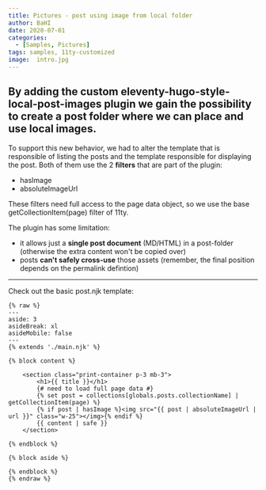 ```yaml
---
title: Pictures - post using image from local folder
author: BaHI
date: 2020-07-01
categories:
  - [Samples, Pictures]
tags: samples, 11ty-customized
image:  intro.jpg
---
```


By adding the custom **eleventy-hugo-style-local-post-images** plugin we gain the possibility to create a post folder where we can place and use local images.
---

To support this new behavior, we had to alter the template that is responsible of listing the posts and the template responsible for displaying the post. Both of them use the 2 **filters** that are part of the plugin:
- hasImage
- absoluteImageUrl

These filters need full access to the page data object, so we use the base getCollectionItem(page) filter of 11ty.

The plugin has some limitation:
- it allows just a **single post document** (MD/HTML) in a post-folder (otherwise the extra content won't be copied over)
- posts **can't safely cross-use** those assets (remember, the final position depends on the permalink defintion)

---

Check out the basic post.njk template:
```
{% raw %}
---
aside: 3
asideBreak: xl
asideMobile: false
---
{% extends './main.njk' %}

{% block content %}

    <section class="print-container p-3 mb-3">
        <h1>{{ title }}</h1>
        {# need to load full page data #}
        {% set post = collections[globals.posts.collectionName] | getCollectionItem(page) %}
        {% if post | hasImage %}<img src="{{ post | absoluteImageUrl | url }}" class="w-25"></img>{% endif %}
        {{ content | safe }}
    </section>
  
{% endblock %}

{% block aside %}

{% endblock %}
{% endraw %}
```
